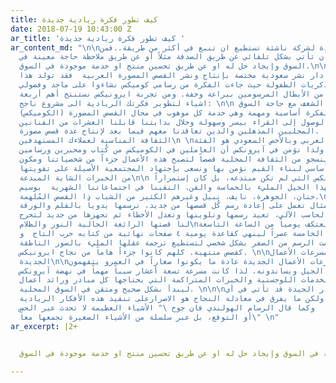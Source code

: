 ```yaml
---
title: كيف تطور فكرة ريادية جديدة
date: 2018-07-19 10:43:00 Z
ar_title: 'كيف تطور فكرة ريادية جديدة '
ar_content_md: "\n\nالفكرة الجيدة لشركة ناشئة تستطيع ان تنبع في أكثر من طريقة..فمن
  الممكن أن تأتي بشكل تلقائي عن طريق الصدفة مثلاً أو عن طريق ملاحظة حاجة معينة في
  السوق وإيجاد حل له او عن طريق تحسين منتج او خدمة موجودة في السوق.\n\n أما في حالة
  ايرونيكس وهي دار نشر سعودية مختصة بإنتاج ونشر القصص المصورة العربية  فقد تولد هذا
  المشروع من ذكريات الطفولة حيث جاءت الفكرة من رسامي كوميكس نشاءوا على ماجد وفضولي
  وباسم وغيره من الأبطال المرسومين ببراعة وخفة. ومن تجربة ايرونيكس نستنتج أهم أربعة
  اشياء لتطوير فكرتك الريادية الى مشروع ناجح: \n\n ربط الشغف مع حاجة السوق\n \nفي
  آيرونكس بدأنا بفكرة أساسية ومهمة وهي خدمة كل موهوب في مجال القصص المصورة (الكوميكس)
  ومساعدتهم على الوصول إلى القراء بيسر وسهولة وخلال بدايتنا قابلنا العشرات من الفنانين
  المحليين المذهلين والذين تعاقدنا معهم فيما بعد لإنتاج عدة قصص مصورة.  \n\n\nاستخدام
  الثقافة المناسبة لعملاءك المستهدفين\n \nكان الشباب العربي وبالأخص السعودي هو الفئة
  المستهدفة لكتبنا ولذا نؤمن في آيرونكس أن العاملين في الكوميكس من كُتاب ومحبرين ورسامين
  يستطيعوا ان ينسجو من الثقافة المحلية قصصاً لتصبح هذه الأعمال جزءاً من شخصياتنا ومكون
  أساسي لبناء القيم نؤمن بها ونسعى بإجتهاد المجتمعية الأصيلة على تقويتها. \n\nالإستفادة
  من الخبرات الشابة المبدعة\n\n من خلال فكرة آيرونكس التي لم تكن مبتدعه، بل كان إستمراراً
  طبيعياً لهذا الجيل المليء بالحماسة والفن. التقينا في اجتماعاتنا الشهرية  بوسيم،
  حنان، الجوهرة، نايف، نبيل وغيرهم الكثير من الشباب ذا القصص المُلهمة.\n\nحنان على
  سبيل المثال تعمل على إعادة رسم كُل قصصها من جديد، ترسمها يدوياً بالقلم والورقة،
  تنقلها إلى الحاسب الآلي، تعيد رسمها وتلوينها وتعدل الأخطاء ثم تجهزها من جديد لتخرج
  لنا قصتها الرائعة الحالية النور والظلام\nوسيم الذي يعتكف يومياً من الساعة التاسعة
  صباحاً حتى الخامسة عصراً لينهي كقاعدة يومية ٤ صفحات نهائية من كتابه حرب التاج  و
  الجوهرة التي تعلمت الرسم من الصفر بشكل شخصي لتستطيع ترجمة عقلها المليء بالصور الناطقة
  كقصص منتهية. كلهم كانوا جزءاً هاماً من نجاح ايرونيكس. \n\nالإستعانة بمسرعات الأعمال
  الجديدة\n\nالقائمين على مسرعات الأعمال الجديدة عادة ما يكونوا صغاراً في العمرو يتفهمون
  إحتياجات هذا الجيل ويساندونه. لذا كانت مسرعة تسعة أعشار سبباً مهماً في نهضة آيرونكس
  ودعمها عبر الخدمات اللوجستية والخبرات المتراكمة التي يحتاجها كل مبادر ورائد أعمال
  ليبدأ بشكل صحيح ومتقن في السوق المحلية. \n\n\nأخيراً الأفكار الجيدة قد تأتي في أي
  وقت ولأي شخص ولكن ما يفرق في معادلة النجاح هو الاصرارعلى تنفيذ هذه الأفكار الريادية
  و تطويرها.  وكما قال الرسام الهولندي فان جوخ \" الأشياء العظيمة لا تحدث عبر الحس
  أو التوقع، بل عبر سلسلة من الأشياء الصغيرة تجمعها معاً\" \n"
ar_excerpt: |2+


  الفكرة الجيدة لشركة ناشئة تستطيع ان تنبع في أكثر من طريقة..فمن الممكن أن تأتي بشكل تلقائي عن طريق الصدفة مثلاً أو عن طريق ملاحظة حاجة معينة في السوق وإيجاد حل له او عن طريق تحسين منتج او خدمة موجودة في السوق.

---
```


